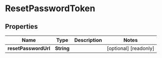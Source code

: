 

# ResetPasswordToken


## Properties

| Name | Type | Description | Notes |
|------------ | ------------- | ------------- | -------------|
|**resetPasswordUrl** | **String** |  |  [optional] [readonly] |




